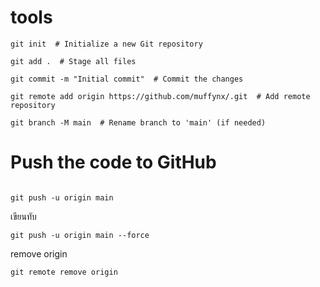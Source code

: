 # tools
```
git init  # Initialize a new Git repository
```
```
git add .  # Stage all files
```
```
git commit -m "Initial commit"  # Commit the changes
```
```
git remote add origin https://github.com/muffynx/.git  # Add remote repository
```
```
git branch -M main  # Rename branch to 'main' (if needed)
```

# Push the code to GitHub
```

git push -u origin main  

```
เขียนทับ
```
git push -u origin main --force 
```
remove origin
```
git remote remove origin 
```
